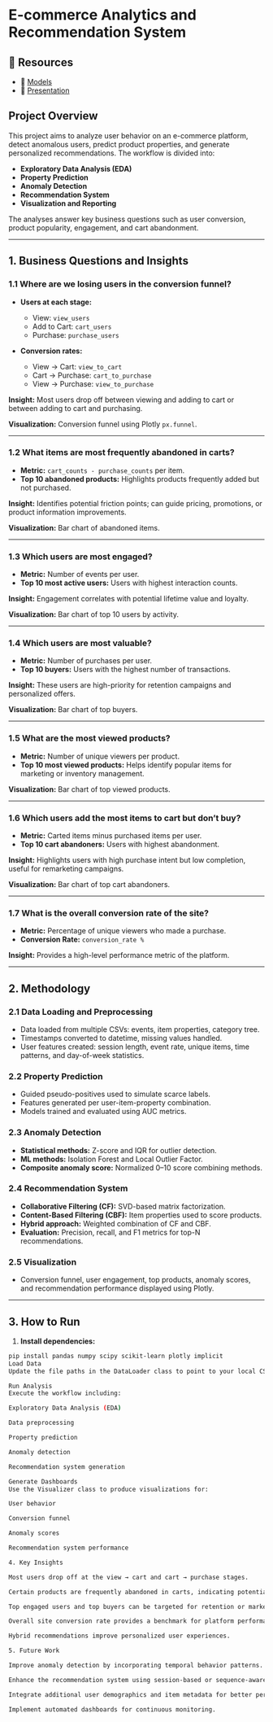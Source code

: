 # E-commerce Analytics and Recommendation System

## 🔗 Resources
- 📂 [Models](https://drive.google.com/drive/folders/1Y3t4yaqgDBin66HgPwf1m-C1cDEEfKGp?usp=sharing)
- 🎤 [Presentation](https://docs.google.com/presentation/d/1iJbhhwCp9oOaWg0jNp-vrvUzzF5J9N67/edit?usp=sharing&ouid=115392145190850421540&rtpof=true&sd=true)

## Project Overview

This project aims to analyze user behavior on an e-commerce platform, detect anomalous users, predict product properties, and generate personalized recommendations. The workflow is divided into:

- **Exploratory Data Analysis (EDA)**
- **Property Prediction**
- **Anomaly Detection**
- **Recommendation System**
- **Visualization and Reporting**

The analyses answer key business questions such as user conversion, product popularity, engagement, and cart abandonment.

---

## 1. Business Questions and Insights

### 1.1 Where are we losing users in the conversion funnel?

- **Users at each stage:**
  - View: `view_users`
  - Add to Cart: `cart_users`
  - Purchase: `purchase_users`
  
- **Conversion rates:**
  - View → Cart: `view_to_cart`
  - Cart → Purchase: `cart_to_purchase`
  - View → Purchase: `view_to_purchase`

**Insight:** Most users drop off between viewing and adding to cart or between adding to cart and purchasing.

**Visualization:** Conversion funnel using Plotly `px.funnel`.

---

### 1.2 What items are most frequently abandoned in carts?

- **Metric:** `cart_counts - purchase_counts` per item.
- **Top 10 abandoned products:** Highlights products frequently added but not purchased.

**Insight:** Identifies potential friction points; can guide pricing, promotions, or product information improvements.

**Visualization:** Bar chart of abandoned items.

---

### 1.3 Which users are most engaged?

- **Metric:** Number of events per user.
- **Top 10 most active users:** Users with highest interaction counts.

**Insight:** Engagement correlates with potential lifetime value and loyalty.

**Visualization:** Bar chart of top 10 users by activity.

---

### 1.4 Which users are most valuable?

- **Metric:** Number of purchases per user.
- **Top 10 buyers:** Users with the highest number of transactions.

**Insight:** These users are high-priority for retention campaigns and personalized offers.

**Visualization:** Bar chart of top buyers.

---

### 1.5 What are the most viewed products?

- **Metric:** Number of unique viewers per product.
- **Top 10 most viewed products:** Helps identify popular items for marketing or inventory management.

**Visualization:** Bar chart of top viewed products.

---

### 1.6 Which users add the most items to cart but don’t buy?

- **Metric:** Carted items minus purchased items per user.
- **Top 10 cart abandoners:** Users with highest abandonment.

**Insight:** Highlights users with high purchase intent but low completion, useful for remarketing campaigns.

**Visualization:** Bar chart of top cart abandoners.

---

### 1.7 What is the overall conversion rate of the site?

- **Metric:** Percentage of unique viewers who made a purchase.
- **Conversion Rate:** `conversion_rate %`

**Insight:** Provides a high-level performance metric of the platform.

---

## 2. Methodology

### 2.1 Data Loading and Preprocessing

- Data loaded from multiple CSVs: events, item properties, category tree.
- Timestamps converted to datetime, missing values handled.
- User features created: session length, event rate, unique items, time patterns, and day-of-week statistics.

### 2.2 Property Prediction

- Guided pseudo-positives used to simulate scarce labels.
- Features generated per user-item-property combination.
- Models trained and evaluated using AUC metrics.

### 2.3 Anomaly Detection

- **Statistical methods:** Z-score and IQR for outlier detection.
- **ML methods:** Isolation Forest and Local Outlier Factor.
- **Composite anomaly score:** Normalized 0–10 score combining methods.

### 2.4 Recommendation System

- **Collaborative Filtering (CF):** SVD-based matrix factorization.
- **Content-Based Filtering (CBF):** Item properties used to score products.
- **Hybrid approach:** Weighted combination of CF and CBF.
- **Evaluation:** Precision, recall, and F1 metrics for top-N recommendations.

### 2.5 Visualization

- Conversion funnel, user engagement, top products, anomaly scores, and recommendation performance displayed using Plotly.

---

## 3. How to Run

1. **Install dependencies:**

```bash
pip install pandas numpy scipy scikit-learn plotly implicit
Load Data
Update the file paths in the DataLoader class to point to your local CSV files.

Run Analysis
Execute the workflow including:

Exploratory Data Analysis (EDA)

Data preprocessing

Property prediction

Anomaly detection

Recommendation system generation

Generate Dashboards
Use the Visualizer class to produce visualizations for:

User behavior

Conversion funnel

Anomaly scores

Recommendation system performance

4. Key Insights

Most users drop off at the view → cart and cart → purchase stages.

Certain products are frequently abandoned in carts, indicating potential friction points.

Top engaged users and top buyers can be targeted for retention or marketing campaigns.

Overall site conversion rate provides a benchmark for platform performance.

Hybrid recommendations improve personalized user experiences.

5. Future Work

Improve anomaly detection by incorporating temporal behavior patterns.

Enhance the recommendation system using session-based or sequence-aware models.

Integrate additional user demographics and item metadata for better personalization.

Implement automated dashboards for continuous monitoring.
